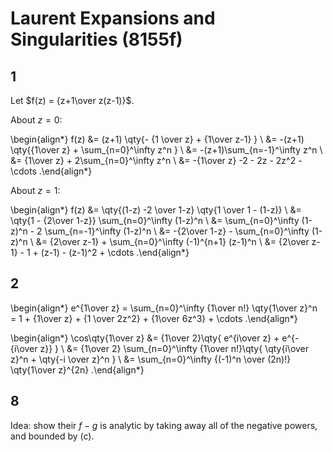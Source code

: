 # Laurent Expansions and Singularities (8155f)

## 1

Let $f(z) = {z+1\over z(z-1)}$.

About $z=0$:

\begin{align*}
f(z) 
&= (z+1) \qty{- {1 \over z} + {1\over z-1} } \\
&=  -(z+1) \qty{{1\over z} + \sum_{n=0}^\infty z^n } \\
&= -(z+1)\sum_{n=-1}^\infty z^n \\
&= {1\over z} + 2\sum_{n=0}^\infty z^n \\
&= -{1\over z} -2 - 2z - 2z^2 - \cdots
.\end{align*}

About $z=1$:

\begin{align*}
f(z) 
&= \qty{(1-z) -2 \over 1-z} \qty{1 \over 1 - (1-z)} \\
&= \qty{1 - {2\over 1-z}} \sum_{n=0}^\infty (1-z)^n \\ 
&= \sum_{n=0}^\infty (1-z)^n - 2 \sum_{n=-1}^\infty (1-z)^n \\
&= -{2\over 1-z} - \sum_{n=0}^\infty (1-z)^n \\
&= {2\over z-1} + \sum_{n=0}^\infty (-1)^{n+1} (z-1)^n \\
&= {2\over z-1} - 1 + (z-1) - (z-1)^2 + \cdots
.\end{align*}


## 2

\begin{align*}
e^{1\over z} = \sum_{n=0}^\infty {1\over n!} \qty{1\over z}^n = 1 + {1\over z} + {1 \over 2z^2} + {1\over 6z^3} + \cdots
.\end{align*}

\begin{align*}
\cos\qty{1\over z} 
&= {1\over 2}\qty{ e^{i\over z} + e^{-{i\over z}} }  \\
&= {1\over 2} \sum_{n=0}^\infty {1\over n!}\qty{ \qty{i\over z}^n + \qty{-i \over z}^n  } \\
&= \sum_{n=0}^\infty {(-1)^n \over (2n)!} \qty{1\over z}^{2n}
.\end{align*}

## 8

Idea: show their $f-g$ is analytic by taking away all of the negative powers, and bounded by (c).
